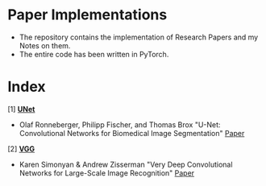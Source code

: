 # Paper Implementations  

- The repository contains the implementation of Research Papers and my Notes on them.
- The entire code has been written in PyTorch.

# Index
[1] [**UNet**](https://github.com/ishandutta0098/paper-implementations/tree/main/UNet)
- Olaf Ronneberger, Philipp Fischer, and Thomas Brox "U-Net: Convolutional Networks for Biomedical Image Segmentation" [Paper](https://arxiv.org/pdf/1505.04597.pdf)

[2] [**VGG**]()
- Karen Simonyan & Andrew Zisserman "Very Deep Convolutional Networks for Large-Scale Image Recognition" [Paper](https://arxiv.org/abs/1409.1556)
